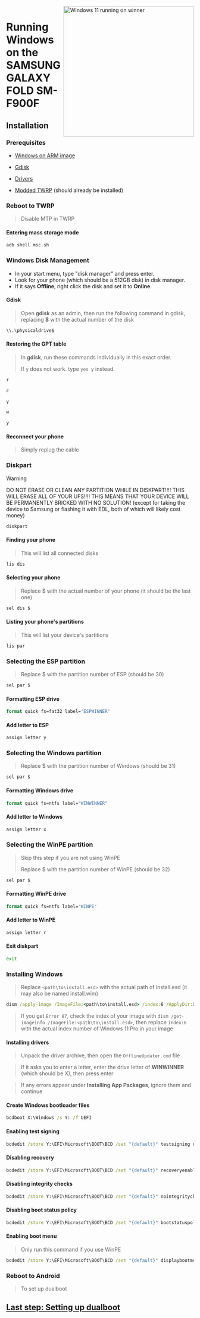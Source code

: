 <img align="right" src="https://github.com/n00b69/woa-winner/blob/main/winner.png" width="350" alt="Windows 11 running on winner">

# Running Windows on the SAMSUNG GALAXY FOLD SM-F900F

## Installation

### Prerequisites
- [Windows on ARM image](https://worproject.com/esd)

- [Gdisk](https://github.com/n00b69/woa-winner/releases/tag/Gdisk)

- [Drivers](https://github.com/n00b69/woa-winner/releases/tag/Drivers)

- [Modded TWRP](https://github.com/n00b69/woa-winner/releases/tag/Recovery) (should already be installed)

### Reboot to TWRP
> Disable MTP in TWRP

#### Entering mass storage mode
```cmd
adb shell msc.sh
```

### Windows Disk Management
- In your start menu, type "disk manager" and press enter.
- Look for your phone (which should be a 512GB disk) in disk manager.
- If it says **Offline**, right click the disk and set it to **Online**.

#### Gdisk
> Open **gdisk** as an admin, then run the following command in gdisk, replacing **$** with the actual number of the disk
```cmd
\\.\physicaldrive$
```

#### Restoring the GPT table
> In **gdisk**, run these commands individually in this exact order.
>
> If `y` does not work. type `yes y` instead.
```cmd
r
```
```cmd
c
```
```cmd
y
```
```cmd
w
```
```cmd
y
```

#### Reconnect your phone
> Simply replug the cable

### Diskpart
> [!WARNING]
> DO NOT ERASE OR CLEAN ANY PARTITION WHILE IN DISKPART!!!! THIS WILL ERASE ALL OF YOUR UFS!!!! THIS MEANS THAT YOUR DEVICE WILL BE PERMANENTLY BRICKED WITH NO SOLUTION! (except for taking the device to Samsung or flashing it with EDL, both of which will likely cost money)
```cmd
diskpart
```

#### Finding your phone
> This will list all connected disks
```cmd
lis dis
```

#### Selecting your phone
> Replace $ with the actual number of your phone (it should be the last one)
```cmd
sel dis $
```

#### Listing your phone's partitions
> This will list your device's partitions
```cmd
lis par
```

### Selecting the ESP partition
> Replace $ with the partition number of ESP (should be 30)
```cmd
sel par $
```

#### Formatting ESP drive
```cmd
format quick fs=fat32 label="ESPWINNER"
```

#### Add letter to ESP
```cmd
assign letter y
```

### Selecting the Windows partition
> Replace $ with the partition number of Windows (should be 31)
```cmd
sel par $
```

#### Formatting Windows drive
```cmd
format quick fs=ntfs label="WINWINNER"
```

#### Add letter to Windows
```cmd
assign letter x
```

### Selecting the WinPE partition
> Skip this step if you are not using WinPE
> 
> Replace $ with the partition number of WinPE (should be 32)
```cmd
sel par $
```

#### Formatting WinPE drive
```cmd
format quick fs=ntfs label="WINPE"
```

#### Add letter to WinPE
```cmd
assign letter r
```

#### Exit diskpart
```cmd
exit
```

### Installing Windows
> Replace `<path\to\install.esd>` with the actual path of install.esd (it may also be named install.wim)

```cmd
dism /apply-image /ImageFile:<path\to\install.esd> /index:6 /ApplyDir:X:\
```

> If you get `Error 87`, check the index of your image with `dism /get-imageinfo /ImageFile:<path\to\install.esd>`, then replace `index:6` with the actual index number of Windows 11 Pro in your image

#### Installing drivers
> Unpack the driver archive, then open the `OfflineUpdater.cmd` file

> If it asks you to enter a letter, enter the drive letter of **WINWINNER** (which should be X), then press enter

> If any errors appear under **Installing App Packages**, ignore them and continue

#### Create Windows bootloader files
```cmd
bcdboot X:\Windows /s Y: /f UEFI
```

#### Enabling test signing
```cmd
bcdedit /store Y:\EFI\Microsoft\BOOT\BCD /set "{default}" testsigning on
```

#### Disabling recovery
```cmd
bcdedit /store Y:\EFI\Microsoft\BOOT\BCD /set "{default}" recoveryenabled no
```

#### Disabling integrity checks
```cmd
bcdedit /store Y:\EFI\Microsoft\BOOT\BCD /set "{default}" nointegritychecks on
```

#### Disabling boot status policy
```cmd
bcdedit /store Y:\EFI\Microsoft\BOOT\BCD /set "{default}" bootstatuspolicy IgnoreAllFailures
```

#### Enabling boot menu
> Only run this command if you use WinPE
```cmd
bcdedit /store Y:\EFI\Microsoft\BOOT\BCD /set "{default}" displaybootmenu yes
```

### Reboot to Android
> To set up dualboot

## [Last step: Setting up dualboot](/guide/dualboot.md)










